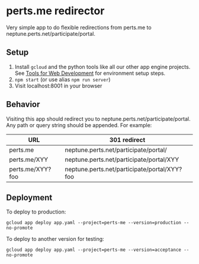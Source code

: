 # perts.me redirector

Very simple app to do flexible redirections from perts.me to neptune.perts.net/participate/portal.

## Setup

1. Install `gcloud` and the python tools like all our other app engine projects. See [Tools for Web Development][1] for environment setup steps.
2. `npm start` (or use alias `npm run server`)
3. Visit localhost:8001 in your browser

## Behavior

Visiting this app should redirect you to neptune.perts.net/participate/portal. Any path or query string should be appended. For example:

|       URL        |                 301 redirect                 |
|------------------|----------------------------------------------|
| perts.me         | neptune.perts.net/participate/portal/        |
| perts.me/XYY     | neptune.perts.net/participate/portal/XYY     |
| perts.me/XYY?foo | neptune.perts.net/participate/portal/XYY?foo |

## Deployment

To deploy to production:

```
gcloud app deploy app.yaml --project=perts-me --version=production --no-promote
```

To deploy to another version for testing:

```
gcloud app deploy app.yaml --project=perts-me --version=acceptance --no-promote
```

[1]: https://docs.google.com/document/d/184dsSF-esWgJ-TS_da3--UkFNb1oIur-r99X-7Xmhfg/edit
